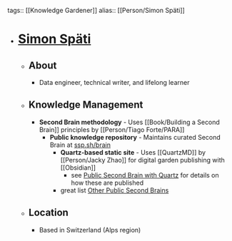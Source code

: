 tags:: [[Knowledge Gardener]]
alias:: [[Person/Simon Späti]]

- # [Simon Späti](https://www.ssp.sh/)
	- ## About
		- Data engineer, technical writer, and lifelong learner
	- ## Knowledge Management
		- **Second Brain methodology** - Uses [[Book/Building a Second Brain]] principles by [[Person/Tiago Forte/PARA]]
			- **Public knowledge repository** - Maintains curated Second Brain at [ssp.sh/brain](https://www.ssp.sh/brain/)
				- **Quartz-based static site** - Uses [[QuartzMD]] by [[Person/Jacky Zhao]] for digital garden publishing with [[Obsidian]]
					- see [Public Second Brain with Quartz](https://www.ssp.sh/brain/public-second-brain-with-quartz) for details on how these are published
				- great list [Other Public Second Brains](https://www.ssp.sh/brain/other-public-second-brains/)
	- ## Location
		- Based in Switzerland (Alps region)